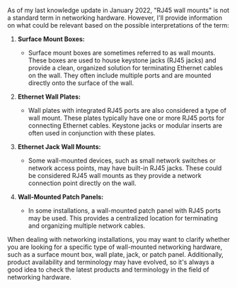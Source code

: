 As of my last knowledge update in January 2022, "RJ45 wall mounts" is not a standard term in networking hardware. However, I'll provide information on what could be relevant based on the possible interpretations of the term:

1. **Surface Mount Boxes:**
   - Surface mount boxes are sometimes referred to as wall mounts. These boxes are used to house keystone jacks (RJ45 jacks) and provide a clean, organized solution for terminating Ethernet cables on the wall. They often include multiple ports and are mounted directly onto the surface of the wall.

2. **Ethernet Wall Plates:**
   - Wall plates with integrated RJ45 ports are also considered a type of wall mount. These plates typically have one or more RJ45 ports for connecting Ethernet cables. Keystone jacks or modular inserts are often used in conjunction with these plates.

3. **Ethernet Jack Wall Mounts:**
   - Some wall-mounted devices, such as small network switches or network access points, may have built-in RJ45 jacks. These could be considered RJ45 wall mounts as they provide a network connection point directly on the wall.

4. **Wall-Mounted Patch Panels:**
   - In some installations, a wall-mounted patch panel with RJ45 ports may be used. This provides a centralized location for terminating and organizing multiple network cables.

When dealing with networking installations, you may want to clarify whether you are looking for a specific type of wall-mounted networking hardware, such as a surface mount box, wall plate, jack, or patch panel. Additionally, product availability and terminology may have evolved, so it's always a good idea to check the latest products and terminology in the field of networking hardware.
